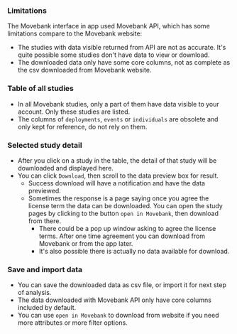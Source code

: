 ### Limitations
The Movebank interface in app used Movebank API, which has some limitations compare to the Movebank website:
- The studies with data visible returned from API are not as accurate. It's quite possible some studies don't have data to view or download.
- The downloaded data only have some core columns, not as complete as the csv downloaded from Movebank website.

### Table of all studies
- In all Movebank studies, only a part of them have data visible to your account. Only these studies are listed.
- The columns of `deployments`, `events` or `individuals` are obsolete and only kept for reference, do not rely on them. 

### Selected study detail
- After you click on a study in the table, the detail of that study will be downloaded and displayed here.
- You can click `Download`, then scroll to the data preview box for result.
	- Success download will have a notification and have the data previewed.
	- Sometimes the response is a page saying once you agree the license term the data can be downloaded. You can open the study pages by clicking to the button `open in Movebank`, then download from there.
		+ There could be a pop up window asking to agree the license terms. After one time agreement you can download from Movebank or from the app later.
		+ It's also possible there is actually no data available for download.   

### Save and import data
- You can save the downloaded data as csv file, or import it for next step of analysis.
- The data downloaded with Movebank API only have core columns included by default. 
- You can use `open in Movebank` to download from website if you need more attributes or more filter options.
